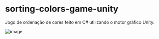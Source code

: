 ﻿# sorting-colors-game-unity
Jogo de ordenação de cores feito em C# utilizando o motor gráfico Unity.

![image](https://github.com/joao-avulso/sorting-colors-game-unity/assets/89706420/2ece6b8e-f854-4504-82d6-3d2d04384bf0)
